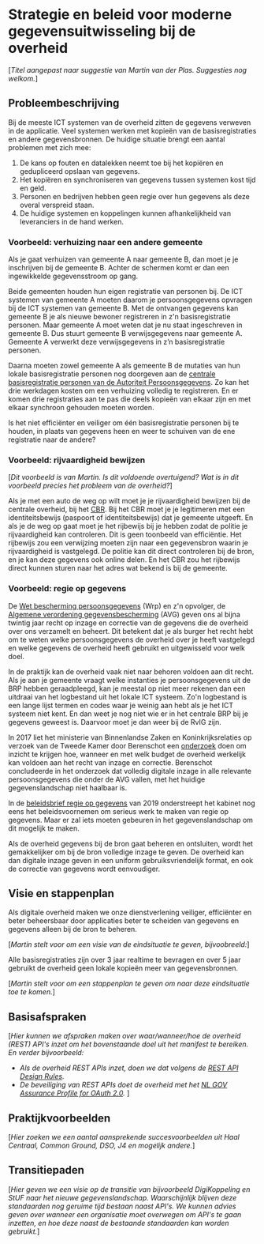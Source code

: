 # Strategie en beleid voor moderne gegevensuitwisseling bij de overheid
[*Titel aangepast naar suggestie van Martin van der Plas. Suggesties nog welkom.*]

## Probleembeschrijving
Bij de meeste ICT systemen van de overheid zitten de gegevens verweven in de applicatie. Veel systemen werken met kopieën van de 
basisregistraties en andere gegevensbronnen. De huidige situatie brengt een aantal problemen met zich mee:
1. De kans op fouten en datalekken neemt toe bij het kopiëren en gedupliceerd opslaan van gegevens.
2. Het kopiëren en synchroniseren van gegevens tussen systemen kost tijd en geld.
3. Personen en bedrijven hebben geen regie over hun gegevens als deze overal verspreid staan.
4. De huidige systemen en koppelingen kunnen afhankelijkheid van leveranciers in de hand werken.

### Voorbeeld: verhuizing naar een andere gemeente
Als je gaat verhuizen van gemeente A naar gemeente B, dan moet je je inschrijven bij de gemeente B. Achter de schermen 
komt er dan een ingewikkelde gegevensstroom op gang.

Beide gemeenten houden hun eigen registratie van personen bij. De ICT systemen van gemeente A moeten daarom je persoonsgegevens 
opvragen bij de ICT systemen van gemeente B. Met de ontvangen gegevens kan gemeente B je als nieuwe bewoner registreren in z'n 
basisregistratie personen. Maar gemeente A moet weten dat je nu staat ingeschreven in gemeente B. Dus stuurt gemeente B verwijsgegevens 
naar gemeente A. Gemeente A verwerkt deze verwijsgegevens in z’n basisregistratie personen.

Daarna moeten zowel gemeente A als gemeente B de mutaties van hun lokale basisregistratie personen nog doorgeven aan de 
[centrale basisregistratie personen van de Autoriteit Persoonsgegevens](https://www.autoriteitpersoonsgegevens.nl/nl/onderwerpen/gemeente/basisregistratie-personen-brp?qa=brp). Zo kan het drie werkdagen kosten om een verhuizing volledig te registreren. En er komen drie registraties aan te pas die deels kopieën van elkaar zijn en met elkaar synchroon gehouden moeten worden.

Is het niet efficiënter en veiliger om één basisregistratie personen bij te houden, in plaats van gegevens heen en weer te 
schuiven van de ene registratie naar de andere?

### Voorbeeld: rijvaardigheid bewijzen

[*Dit voorbeeld is van Martin. Is dit voldoende overtuigend? Wat is in dit voorbeeld precies het probleem van de overheid?*]

Als je met een auto de weg op wilt moet je je rijvaardigheid bewijzen bij de centrale overheid, bij het [CBR](https://www.cbr.nl/). Bij het CBR moet je je legitimeren met een identiteitsbewijs (paspoort of identiteitsbewijs) dat je gemeente uitgeeft. En als je de weg op gaat moet je het rijbewijs bij je hebben zodat de politie je rijvaardigheid kan controleren. Dit is geen toonbeeld van efficiëntie. Het rijbewijs zou een verwijzing moeten zijn naar een gegevensbron waarin je rijvaardigheid is vastgelegd. De politie kan dit direct controleren bij de bron, en je kan deze gegevens ook online delen. En het CBR zou het rijbewijs direct kunnen sturen naar het adres wat bekend is bij de gemeente.

### Voorbeeld: regie op gegevens

De [Wet bescherming persoonsgegevens](https://wetten.overheid.nl/BWBR0011468/2018-05-01) (Wrp) en z'n opvolger, de [Algemene verordening gegevensbescherming](https://eur-lex.europa.eu/legal-content/NL/TXT/HTML/?uri=CELEX:32016R0679&from=NL) (AVG) geven ons al bijna twintig jaar recht op inzage en correctie van de gegevens die de overheid over ons verzamelt en beheert. Dit betekent dat je als burger het recht hebt om te weten welke persoonsgegevens de overheid over je heeft vastgelegd en welke gegevens de overheid heeft gebruikt en uitgewisseld voor welk doel.

In de praktijk kan de overheid vaak niet naar behoren voldoen aan dit recht. Als je aan je gemeente vraagt welke instanties je persoonsgegevens uit de BRP hebben geraadpleegd, kan je meestal op niet meer rekenen dan een uitdraai van het logbestand uit het lokale ICT systeem. Zo'n logbestand is een lange lijst termen en codes waar je weinig aan hebt als je het ICT systeem niet kent. En dan weet je nog niet wie er in het centrale BRP bij je gegevens geweest is. Daarvoor moet je dan weer bij de RvIG zijn.

In 2017 liet het ministerie van Binnenlandse Zaken en Koninkrijksrelaties op verzoek van de Tweede Kamer door Berenschot een [onderzoek](https://zoek.officielebekendmakingen.nl/blg-817465.pdf) doen om inzicht te krijgen hoe, wanneer en met welk budget de overheid werkelijk kan voldoen aan het recht van inzage en correctie. Berenschot concludeerde in het onderzoek dat volledig digitale inzage in alle relevante persoonsgegevens die onder de AVG vallen, met het huidige gegevenslandschap niet haalbaar is.

In de [beleidsbrief regie op gegevens](https://www.rijksoverheid.nl/documenten/brieven/2019/07/11/beleidsbrief-regie-op-gegevens-nadere-uitwerking) van 2019 onderstreept het kabinet nog eens het beleidsvoornemen om serieus werk te maken van regie op gegevens. Maar er zal iets moeten gebeuren in het gegevenslandschap om dit mogelijk te maken.

Als de overheid gegevens bij de bron gaat beheren en ontsluiten, wordt het gemakkelijker om bij de bron volledige inzage te geven. De overheid kan dan digitale inzage geven in een uniform gebruiksvriendelijk format, en ook de correctie van gegevens wordt eenvoudiger.

## Visie en stappenplan
Als digitale overheid maken we onze dienstverlening veiliger, efficiënter en beter beheersbaar door applicaties beter te 
scheiden van gegevens en gegevens alleen bij de bron te beheren.

[*Martin stelt voor om een visie van de eindsituatie te geven, bijvoobreeld:*]

Alle basisregistraties zijn over 3 jaar realtime te bevragen en over 5 jaar gebruikt de overheid geen lokale kopieën meer van gegevensbronnen.

[*Martin stelt voor om een stappenplan te geven om naar deze eindsituatie toe te komen.*]

## Basisafspraken
[*Hier kunnen we afspraken maken over waar/wanneer/hoe de overheid (REST) API's inzet om het bovenstaande doel uit het 
manifest te bereiken. En verder bijvoorbeeld:*
 - *Als de overheid REST APIs inzet, doen we dat volgens de [REST API Design Rules](https://docs.geostandaarden.nl/api/API-Designrules/).*
  - *De beveiliging van REST APIs doet de overheid met het [NL GOV Assurance Profile for OAuth 2.0](https://docs.geostandaarden.nl/api/oauth/).*
  ]

## Praktijkvoorbeelden
[*Hier zoeken we een aantal aansprekende succesvoorbeelden uit Haal Centraal, Common Ground, DSO, J4 en mogelijk andere.*]

## Transitiepaden
[*Hier geven we een visie op de transitie van bijvoorbeeld DigiKoppeling en StUF naar het nieuwe gegevenslandschap. 
Waarschijnlijk blijven deze standaarden nog geruime tijd bestaan naast API's. We kunnen advies geven over wanneer een organisatie 
moet overwegen om API's te gaan inzetten, en hoe deze naast de bestaande standaarden kan worden gebruikt.*]
